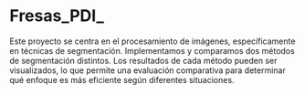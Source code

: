 # Fresas_PDI_
Este proyecto se centra en el procesamiento de imágenes, específicamente en técnicas de segmentación. Implementamos y comparamos dos métodos de segmentación distintos. Los resultados de cada método pueden ser visualizados, lo que permite una evaluación comparativa para determinar qué enfoque es más eficiente según diferentes situaciones.
